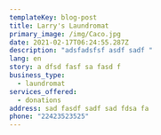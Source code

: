 ```yaml
---
templateKey: blog-post
title: Larry's Laundromat
primary_image: /img/Caco.jpg
date: 2021-02-17T06:24:55.287Z
description: "adsfadsfsf asdf sadf "
lang: en
story: a dfsd fasf sa fasd f
business_type:
  - laundromat
services_offered:
  - donations
address: sad fasdf sadf sad fdsa fa
phone: "22423523525"
---
```

